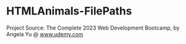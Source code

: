 # HTMLAnimals-FilePaths
Project Source: The Complete 2023 Web Development Bootcamp, by Angela Yu @ www.udemy.com
